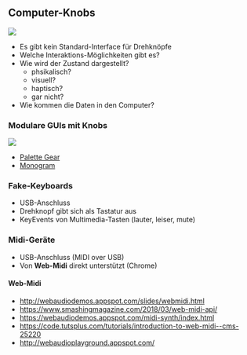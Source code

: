 ## Computer-Knobs

![](https://www.nobcontrol.com/sites/all/themes/bootstrap_subtheme/images/nOb_banner.jpg.pagespeed.ce.AvLk9xJ3fv.jpg)

- Es gibt kein Standard-Interface für Drehknöpfe
- Welche Interaktions-Möglichkeiten gibt es?
- Wie wird der Zustand dargestellt?
	- phsikalisch?
	- visuell?
	- haptisch?
	- gar nicht?
- Wie kommen die Daten in den Computer?

### Modulare GUIs mit Knobs

![](https://www.enjoyyourcamera.com/images/product_images/popup_images/49997174_0.jpg)

- [Palette Gear](https://palettegear.com/tech-specs)
- [Monogram](https://monogramcc.com/)

### Fake-Keyboards

- USB-Anschluss
- Drehknopf gibt sich als Tastatur aus
- KeyEvents von Multimedia-Tasten (lauter, leiser, mute)

### Midi-Geräte

- USB-Anschluss (MIDI over USB)
- Von **Web-Midi** direkt unterstützt (Chrome)

#### Web-Midi 
- <http://webaudiodemos.appspot.com/slides/webmidi.html>
- <https://www.smashingmagazine.com/2018/03/web-midi-api/>
- <https://webaudiodemos.appspot.com/midi-synth/index.html>
- <https://code.tutsplus.com/tutorials/introduction-to-web-midi--cms-25220>
- <http://webaudioplayground.appspot.com/>


